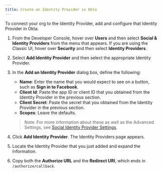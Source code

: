 ```yaml
---
title: Create an Identity Provider in Okta
---
```

To connect your org to the Identity Provider, add and configure that Identity Provider in Okta.

1. From the Developer Console, hover over **Users** and then select **Social & Identity Providers** from the menu that appears. If you are using the Classic UI, hover over **Security** and then select **Identity Providers**.

2. Select **Add Identity Provider** and then select the appropriate Identity Provider.

3. In the **Add an Identity Provider** dialog box, define the following:

    * **Name**: Enter the name that you would expect to see on a button, such as **Sign in to Facebook**.
    * **Client Id**: Paste the app ID or client ID that you obtained from the Identity Provider in the <GuideLink link="../create-an-app-at-idp">previous section</GuideLink>.
    * **Client Secret**: Paste the secret that you obtained from the Identity Provider in the <GuideLink link="../create-an-app-at-idp">previous section</GuideLink>. 
    * **Scopes**: Leave the defaults.

    > Note: For more information about these as well as the Advanced Settings, see [Social Identity Provider Settings](/docs/reference/social-settings/).

    <StackSelector snippet="appidpinokta" />

4. Click **Add Identity Provider**. The Identity Providers page appears.

5. Locate the Identity Provider that you just added and expand the information.

6. Copy both the **Authorize URL** and the **Redirect URI**, which ends in `/authorize/callback`.

<StackSelector snippet="afterappidpinokta" />

<NextSectionLink/>